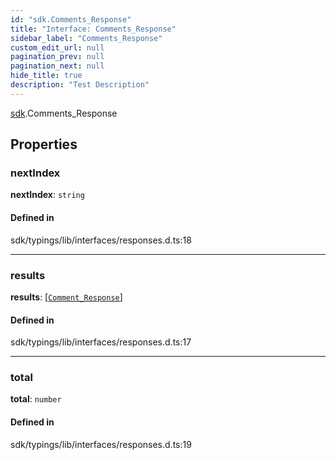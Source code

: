 ```yaml
---
id: "sdk.Comments_Response"
title: "Interface: Comments_Response"
sidebar_label: "Comments_Response"
custom_edit_url: null
pagination_prev: null
pagination_next: null
hide_title: true
description: "Test Description"
---
```


[sdk](../namespaces/sdk.md).Comments_Response

## Properties

### nextIndex

**nextIndex**: `string`

#### Defined in

sdk/typings/lib/interfaces/responses.d.ts:18

---

### results

**results**: [[`Comment_Response`](sdk.Comment_Response.md)]

#### Defined in

sdk/typings/lib/interfaces/responses.d.ts:17

---

### total

**total**: `number`

#### Defined in

sdk/typings/lib/interfaces/responses.d.ts:19
